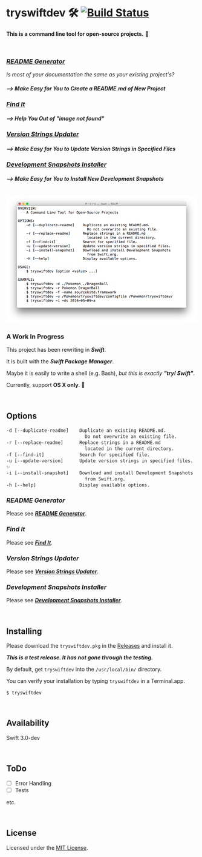 # tryswiftdev 🛠 [![Build Status](https://travis-ci.org/tryswift/tryswiftdev.svg?branch=master)](https://travis-ci.org/tryswift/tryswiftdev)

**This is a command line tool for open-source projects.** 💁

<br />

### [_README Generator_](./Documentation/ReadmeGenerator.md)

_Is most of your documentation the same as your existing project's?_

#### _--> Make Easy for You to Create a README.md of New Project_

### [_Find It_](./Documentation/FindIt.md)

#### _--> Help You Out of "image not found"_

### [_Version Strings Updater_](./Documentation/VersionStringsUpdater.md)

#### _--> Make Easy for You to Update Version Strings in Specified Files_

### [_Development Snapshots Installer_](./Documentation/DevelopmentSnapshotsInstaller.md)

#### _--> Make Easy for You to Install New Development Snapshots_

<br />

<img src="./Documentation/Images/tryswiftdev.png">

<br />

### A Work In Progress

This project has been rewriting in _**Swift**_.

It is built with the _**Swift Package Manager**_.

Maybe it is easily to write a shell (e.g. Bash), _but this is exactly **"try! Swift"**._

Currently, support **OS X only**. 🙏

<br />

## Options

```
-d [--duplicate-readme]    Duplicate an existing README.md.
                             Do not overwrite an existing file.
-r [--replace-readme]      Replace strings in a README.md
                             located in the current directory.
-f [--find-it]             Search for specified file.
-u [--update-version]      Update version strings in specified files. ✨
-i [--install-snapshot]    Download and install Development Snapshots
                             from Swift.org.
-h [--help]                Display available options.
```

### _README Generator_

Please see [_**README Generator**_](./Documentation/ReadmeGenerator.md).

### _Find It_

Please see [_**Find It**_](./Documentation/FindIt.md).

### _Version Strings Updater_

Please see [_**Version Strings Updater**_](./Documentation/VersionStringsUpdater.md).

### _Development Snapshots Installer_

Please see [_**Development Snapshots Installer**_](./Documentation/DevelopmentSnapshotsInstaller.md).

<br />

## Installing

Please download the `tryswiftdev.pkg` in the [Releases](https://github.com/tryswift/tryswiftdev/releases) and install it.

_**This is a test release. It has not gone through the testing.**_

By default, get `tryswiftdev` into the `/usr/local/bin/` directory.

You can verify your installation by typing `tryswiftdev` in a Terminal.app.

```
$ tryswiftdev
```

<br />

## Availability

Swift 3.0-dev

<br />

## ToDo

- [ ] Error Handling
- [ ] Tests

etc.

<br />

## License

Licensed under the [MIT License](LICENSE).
